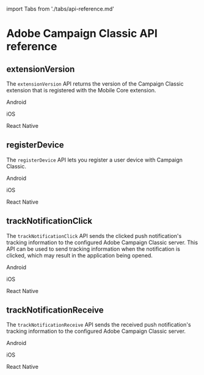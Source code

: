 import Tabs from './tabs/api-reference.md'

# Adobe Campaign Classic API reference

## extensionVersion

The `extensionVersion` API returns the version of the Campaign Classic extension that is registered with the Mobile Core extension.

<TabsBlock orientation="horizontal" slots="heading, content" repeat="3"/>

Android

<Tabs query="platform=android&api=extension-version"/>

iOS

<Tabs query="platform=ios-aep&api=extension-version"/>

React Native

<Tabs query="platform=react-native&api=extension-version"/>

## registerDevice

The `registerDevice` API lets you register a user device with Campaign Classic.

<TabsBlock orientation="horizontal" slots="heading, content" repeat="3"/>

Android

<Tabs query="platform=android&api=register-device"/>

iOS

<Tabs query="platform=ios-aep&api=register-device"/>

React Native

<Tabs query="platform=react-native&api=register-device"/>

## trackNotificationClick

The `trackNotificationClick` API sends the clicked push notification's tracking information to the configured Adobe Campaign Classic server. This API can be used to send tracking information when the notification is clicked, which may result in the application being opened. 

<TabsBlock orientation="horizontal" slots="heading, content" repeat="3"/>

Android

<Tabs query="platform=android&api=track-notification-click"/>

iOS

<Tabs query="platform=ios-aep&api=track-notification-click"/>

React Native

<Tabs query="platform=react-native&api=track-notification-click"/>

## trackNotificationReceive

The `trackNotificationReceive` API sends the received push notification's tracking information to the configured Adobe Campaign Classic server.

<TabsBlock orientation="horizontal" slots="heading, content" repeat="3"/>

Android

<Tabs query="platform=android&api=track-notification-receive"/>

iOS

<Tabs query="platform=ios-aep&api=track-notification-receive"/>

React Native

<Tabs query="platform=react-native&api=track-notification-receive"/>